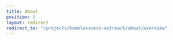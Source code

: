 ```yaml
---
title: About
position: 1
layout: redirect
redirect_to: "/projects/homelessness-outreach/about/overview"
---
```


